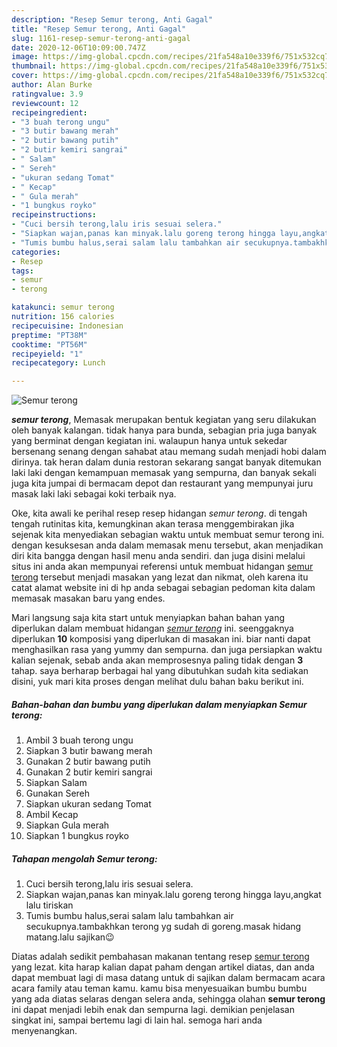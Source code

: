 ```yaml
---
description: "Resep Semur terong, Anti Gagal"
title: "Resep Semur terong, Anti Gagal"
slug: 1161-resep-semur-terong-anti-gagal
date: 2020-12-06T10:09:00.747Z
image: https://img-global.cpcdn.com/recipes/21fa548a10e339f6/751x532cq70/semur-terong-foto-resep-utama.jpg
thumbnail: https://img-global.cpcdn.com/recipes/21fa548a10e339f6/751x532cq70/semur-terong-foto-resep-utama.jpg
cover: https://img-global.cpcdn.com/recipes/21fa548a10e339f6/751x532cq70/semur-terong-foto-resep-utama.jpg
author: Alan Burke
ratingvalue: 3.9
reviewcount: 12
recipeingredient:
- "3 buah terong ungu"
- "3 butir bawang merah"
- "2 butir bawang putih"
- "2 butir kemiri sangrai"
- " Salam"
- " Sereh"
- "ukuran sedang Tomat"
- " Kecap"
- " Gula merah"
- "1 bungkus royko"
recipeinstructions:
- "Cuci bersih terong,lalu iris sesuai selera."
- "Siapkan wajan,panas kan minyak.lalu goreng terong hingga layu,angkat lalu tiriskan"
- "Tumis bumbu halus,serai salam lalu tambahkan air secukupnya.tambakhkan terong yg sudah di goreng.masak hidang matang.lalu sajikan😉"
categories:
- Resep
tags:
- semur
- terong

katakunci: semur terong 
nutrition: 156 calories
recipecuisine: Indonesian
preptime: "PT38M"
cooktime: "PT56M"
recipeyield: "1"
recipecategory: Lunch

---
```



![Semur terong](https://img-global.cpcdn.com/recipes/21fa548a10e339f6/751x532cq70/semur-terong-foto-resep-utama.jpg)

<b><i>semur terong</i></b>, Memasak merupakan bentuk kegiatan yang seru dilakukan oleh banyak kalangan. tidak hanya para bunda, sebagian pria juga banyak yang berminat dengan kegiatan ini. walaupun hanya untuk sekedar bersenang senang dengan sahabat atau memang sudah menjadi hobi dalam dirinya. tak heran dalam dunia restoran sekarang sangat banyak ditemukan laki laki dengan kemampuan memasak yang sempurna, dan banyak sekali juga kita jumpai di bermacam depot dan restaurant yang mempunyai juru masak laki laki sebagai koki terbaik nya.



Oke, kita awali ke perihal resep resep hidangan <i>semur terong</i>. di tengah tengah rutinitas kita, kemungkinan akan terasa menggembirakan jika sejenak kita menyediakan sebagian waktu untuk membuat semur terong ini. dengan kesuksesan anda dalam memasak menu tersebut, akan menjadikan diri kita bangga dengan hasil menu anda sendiri. dan juga disini melalui situs ini anda akan mempunyai referensi untuk membuat hidangan <u>semur terong</u> tersebut menjadi masakan yang lezat dan nikmat, oleh karena itu catat alamat website ini di hp anda sebagai sebagian pedoman kita dalam memasak masakan baru yang endes.


Mari langsung saja kita start untuk menyiapkan bahan bahan yang diperlukan dalam membuat hidangan <u><i>semur terong</i></u> ini. seenggaknya diperlukan <b>10</b> komposisi yang diperlukan di masakan ini. biar nanti dapat menghasilkan rasa yang yummy dan sempurna. dan juga persiapkan waktu kalian sejenak, sebab anda akan memprosesnya paling tidak dengan <b>3</b> tahap. saya berharap berbagai hal yang dibutuhkan sudah kita sediakan disini, yuk mari kita proses dengan melihat dulu bahan baku berikut ini.

<!--inarticleads1-->

##### Bahan-bahan dan bumbu yang diperlukan dalam menyiapkan Semur terong:

1. Ambil 3 buah terong ungu
1. Siapkan 3 butir bawang merah
1. Gunakan 2 butir bawang putih
1. Gunakan 2 butir kemiri sangrai
1. Siapkan  Salam
1. Gunakan  Sereh
1. Siapkan ukuran sedang Tomat
1. Ambil  Kecap
1. Siapkan  Gula merah
1. Siapkan 1 bungkus royko




<!--inarticleads2-->

##### Tahapan mengolah Semur terong:

1. Cuci bersih terong,lalu iris sesuai selera.
1. Siapkan wajan,panas kan minyak.lalu goreng terong hingga layu,angkat lalu tiriskan
1. Tumis bumbu halus,serai salam lalu tambahkan air secukupnya.tambakhkan terong yg sudah di goreng.masak hidang matang.lalu sajikan😉




Diatas adalah sedikit pembahasan makanan tentang resep <u>semur terong</u> yang lezat. kita harap kalian dapat paham dengan artikel diatas, dan anda dapat membuat lagi di masa datang untuk di sajikan dalam bermacam acara acara family atau teman kamu. kamu bisa menyesuaikan bumbu bumbu yang ada diatas selaras dengan selera anda, sehingga olahan <b>semur terong</b> ini dapat menjadi lebih enak dan sempurna lagi. demikian penjelasan singkat ini, sampai bertemu lagi di lain hal. semoga hari anda menyenangkan.
